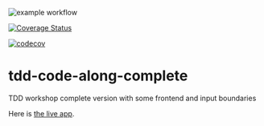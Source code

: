 ![example workflow](https://github.com/EDGENortheastern/tdd-code-along-complete/actions/workflows/node.js.yml/badge.svg)

[![Coverage Status](https://coveralls.io/repos/github/EDGENortheastern/tdd-code-along-complete/badge.svg?branch=main)](https://coveralls.io/github/EDGENortheastern/tdd-code-along-complete?branch=main)

[![codecov](https://codecov.io/gh/EDGENortheastern/tdd-code-along-complete/branch/main/graph/badge.svg?token=DXRWY71YJX)](https://codecov.io/gh/EDGENortheastern/tdd-code-along-complete)

# tdd-code-along-complete
TDD workshop complete version with some frontend and input boundaries

Here is [the live app](https://edgenortheastern.github.io/tdd-code-along-complete/).
